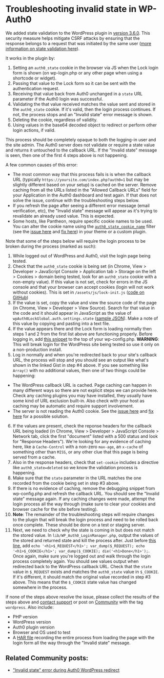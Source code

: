 # Troubleshooting invalid state in WP-Auth0

We added state validation to the WordPress plugin in [version 3.6.0](https://github.com/auth0/wp-auth0/releases/tag/3.6.0). This security measure helps mitigate CSRF attacks by ensuring that the response belongs to a request that was initiated by the same user ([more information on state validation here](https://auth0.com/docs/protocols/oauth2/oauth-state)). 

It works in the plugin by:

1. Setting an `auth0_state` cookie in the browser via JS when the Lock login form is shown (on wp-login.php or any other page when using a shortcode or widget).
2. Passing that value to the Lock form so it can be sent with the authentication request.
3. Receiving that value back from Auth0 unchanged in a `state` URL parameter if the Auth0 login was successful.
4. Validating the that value received matches the value sent and stored in the `auth0_state` cookie. If it's valid, then the login process continues. If not, the process stops and an "Invalid state" error message is shown.
5. Deleting the cookie, regardless of validity.
6. Using values in the base64 decoded object to redirect or perform other login actions, if valid.

This process should be completely opaque to both the logging-in user and the site admin. The Auth0 server does not validate or require a state value and returns it untouched to the callback URL. If the "Invalid state" message is seen, then one of the first 4 steps above is not happening. 

A few common causes of this error:
- The most common way that this process fails is is when the callback URL (typically `https://yoursite.com/index.php?auth0=1` but may be slightly different based on your setup) is cached on the server. Remove caching from all the URLs listed in the "Allowed Callback URLs" field for your Application in the Auth0 dashboard and test again. If that does not solve the issue, continue with the troubleshooting steps below. 
- If you refresh the page after seeing a different error message (email verification, etc), the "Invalid state" message will appear as it's trying to revalidate an already used value. This is expected. 
- Some hosts, like Pantheon, require specific cookie names to be used. You can alter the cookie name using the [`auth0_state_cookie_name`](https://auth0.com/docs/cms/wordpress/extending#auth0_state_cookie_name) filter (see the [issue here](https://github.com/auth0/wp-auth0/issues/494) and [fix here](https://github.com/auth0/wp-auth0/pull/495)) in your theme or a custom plugin. 

Note that some of the steps below will require the login process to be broken during the process (marked as such):

1. While logged out of WordPress and Auth0, visit the login page being tested. 
2. Check that the `auth0_state` cookie is being set (in Chrome, View > Developer > JavaScript Console > Application tab > Storage on the left > Cookies > domain being tested, look for an `auth0_state` cookie with a non-empty value). If this value is not set, check for errors in the JS console and that your browser can accept cookies (login will not work without cookies). This is set in `/assets/js/lock-init.js` ([code on GitHub](https://github.com/auth0/wp-auth0/blob/master/assets/js/lock-init.js#L22))
3. If the value is set, copy the value and view the source code of the page (in Chrome, View > Developer > View Source). Search for that value in the code and it should appear in JavaScript as the value of `wpAuth0LockGlobal.auth.settings.state` ([sample JSON](https://gist.github.com/joshcanhelp/1b8bb990048325eb7214e2b3d7136b78)). Make a note of this value by copying and pasting into a text file. 
4. If the value appears there and the Lock form is loading normally then steps 1 and 2 from the first list above are functioning properly. Before logging in, add [this snippet](https://gist.github.com/joshcanhelp/ba98f748747c7fd2ecdf54e73c6110f3) to the top of your wp-config.php. **WARNING**: This will break login for the WordPress site being tested so use it only on a non-production install. 
5. Log in normally and when you're redirected back to your site's callback URL, the process will stop and you should see an output like what's shown in the linked Gist in step #4 above. If you see something like `Array()` with no additional values, then one of two things could be happening:
  - The WordPress callback URL is cached. Page caching can happen in many different ways so there are not explicit steps we can provide here. Check any caching plugins you may have installed, they usually have some kind of URL exclusion built-in. Also check with your host as caching may be automatic and require support involvement.
  - The server is not reading the Auth0 cookie. See the [issue here](https://github.com/auth0/wp-auth0/issues/494) and [fix here](https://github.com/auth0/wp-auth0/pull/495) for a possible solution.
6. If the values are present, check the reponse headers for the callback URL being loaded (in Chrome, View > Developer > JavaScript Console > Network tab, click the first "document" listed with a 500 status and look for "Response Headers"). We're looking for any evidence of caching here, like a `Cache-Control` with a non-zero `max-age`, an `x-cache` of something other than `MISS`, or any other clue that this page is being served from a cache. 
8. Also in the response headers, check that `set-cookie` includes a directive like `auth0_state=deleted` so we know the validation process is happening.  
9. Make sure that the `state` parameter in the URL matches the one recorded from the cookie being set in step #3 above. 
10. If there is no evidence of caching, remove the debugging snippet from wp-config.php and refresh the callback URL. You should see the "Invalid state" message again. If any caching changes were made, attempt the login process all the way through (make sure to clear your cookies and browser cache for the site before testing). 
11. **Note**: The remainder of the troubleshooting steps will require changes to the plugin that will break the login process and need to be rolled back once complete. These should be done on a test or staging server. 
12. Next, we need to check why the state is coming in but does not match the stored value. In `lib/WP_Auth0_LoginManager.php`, output the values of the stored and returned state and kill the process after. Just before [this line](https://github.com/auth0/wp-auth0/blob/master/lib/WP_Auth0_LoginManager.php#L148), add `echo '<h1>$_REQUEST</h1>'; var_dump($_REQUEST); echo '<h1>$_COOKIE</h1>'; var_dump($_COOKIE); die('<h1>Done</h1>');`. Once again, make sure you're logged out and walk through the login process completely again. You should see values output when redirected back to the WordPress callback URL. Check that the `state` value in `$_REQUEST` exists and matches the `auth0_state` value in `$_COOKIE`. If it's different, it should match the original value recorded in step #3 above. This means that the `$_COOKIE` state value has changed somewhere in the process. 

If none of the steps above resolve the issue, please collect the results of the steps above and [contact support](https://support.auth0.com/) or post on [Community](https://community.auth0.com/tags/wordpress) with the tag `wordpress`. Also include:

- PHP version
- WordPress version
- Auth0 plugin version
- Browser and OS used to test
- A [HAR file](https://support.zendesk.com/hc/en-us/articles/204410413-Generating-a-HAR-file-for-troubleshooting) recording the entire process from loading the page with the login form all the way through the "Invalid state" message. 

## Related Community posts:

- ["Invalid state" error during Auth0 WordPress redirect](https://community.auth0.com/t/invalid-state-error-during-auth0-wordpress-redirect/12552/9)
